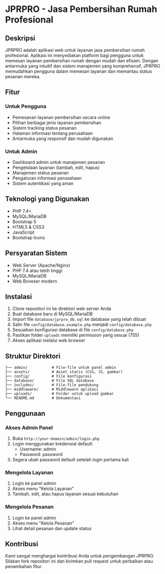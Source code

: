 # JPRPRO - Jasa Pembersihan Rumah Profesional

## Deskripsi
JPRPRO adalah aplikasi web untuk layanan jasa pembersihan rumah profesional. Aplikasi ini menyediakan platform bagi pengguna untuk memesan layanan pembersihan rumah dengan mudah dan efisien. Dengan antarmuka yang intuitif dan sistem manajemen yang komprehensif, JPRPRO memudahkan pengguna dalam memesan layanan dan memantau status pesanan mereka.

## Fitur

### Untuk Pengguna
- Pemesanan layanan pembersihan secara online
- Pilihan berbagai jenis layanan pembersihan
- Sistem tracking status pesanan
- Halaman informasi tentang perusahaan
- Antarmuka yang responsif dan mudah digunakan

### Untuk Admin
- Dashboard admin untuk manajemen pesanan
- Pengelolaan layanan (tambah, edit, hapus)
- Manajemen status pesanan
- Pengaturan informasi perusahaan
- Sistem autentikasi yang aman

## Teknologi yang Digunakan
- PHP 7.4+
- MySQL/MariaDB
- Bootstrap 5
- HTML5 & CSS3
- JavaScript
- Bootstrap Icons

## Persyaratan Sistem
- Web Server (Apache/Nginx)
- PHP 7.4 atau lebih tinggi
- MySQL/MariaDB
- Web Browser modern

## Instalasi
1. Clone repositori ini ke direktori web server Anda
2. Buat database baru di MySQL/MariaDB
3. Import file `database/jprpro_db.sql` ke database yang telah dibuat
4. Salin file `config/database.example.php` menjadi `config/database.php`
5. Sesuaikan konfigurasi database di file `config/database.php`
6. Pastikan folder `uploads` memiliki permission yang sesuai (755)
7. Akses aplikasi melalui web browser

## Struktur Direktori
```
├── admin/           # File-file untuk panel admin
├── assets/          # Asset statis (CSS, JS, gambar)
├── config/          # File konfigurasi
├── database/        # File SQL database
├── includes/        # File-file pendukung
├── middleware/      # Middleware aplikasi
├── uploads/         # Folder untuk upload gambar
└── README.md        # Dokumentasi
```

## Penggunaan
### Akses Admin Panel
1. Buka `http://your-domain/admin/login.php`
2. Login menggunakan kredensial default:
   - Username: admin
   - Password: password
3. Segera ubah password default setelah login pertama kali

### Mengelola Layanan
1. Login ke panel admin
2. Akses menu "Kelola Layanan"
3. Tambah, edit, atau hapus layanan sesuai kebutuhan

### Mengelola Pesanan
1. Login ke panel admin
2. Akses menu "Kelola Pesanan"
3. Lihat detail pesanan dan update status

## Kontribusi
Kami sangat menghargai kontribusi Anda untuk pengembangan JPRPRO. Silakan fork repositori ini dan kirimkan pull request untuk perbaikan atau penambahan fitur.
